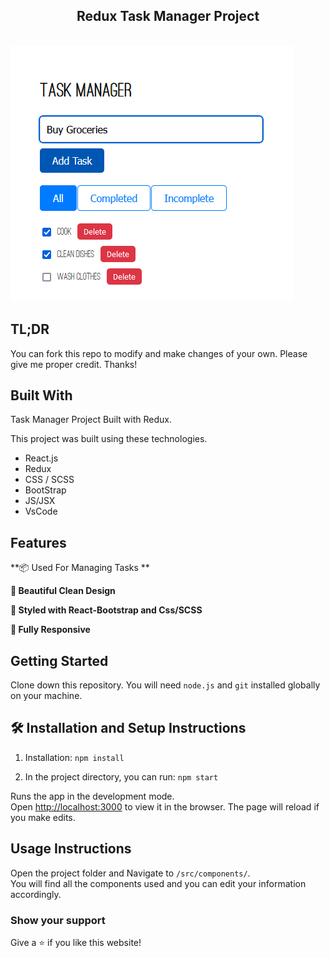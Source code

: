 <h2 align="center">
  Redux Task Manager Project<br/>
</h2>
<br/>
<img src="./src/d.png">

## TL;DR

You can fork this repo to modify and make changes of your own. Please give me proper credit. Thanks!

## Built With

Task Manager Project Built with Redux.<br/>

This project was built using these technologies.

- React.js
- Redux
- CSS / SCSS
- BootStrap
- JS/JSX
- VsCode

## Features

**📦 Used For Managing Tasks **

**📖 Beautiful Clean Design**

**🎨 Styled with React-Bootstrap and Css/SCSS**

**📱 Fully Responsive**

## Getting Started

Clone down this repository. You will need `node.js` and `git` installed globally on your machine.

## 🛠 Installation and Setup Instructions

1. Installation: `npm install`

2. In the project directory, you can run: `npm start`

Runs the app in the development mode.\
Open [http://localhost:3000](http://localhost:3000) to view it in the browser.
The page will reload if you make edits.

## Usage Instructions

Open the project folder and Navigate to `/src/components/`. <br/>
You will find all the components used and you can edit your information accordingly.

### Show your support

Give a ⭐ if you like this website!
